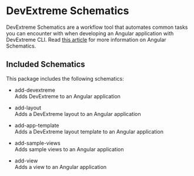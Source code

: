 # DevExtreme Schematics
DevExtreme Schematics are a workflow tool that automates common tasks you can encounter with when developing an Angular application with DevExtreme CLI. Read [this article](https://blog.angular.io/schematics-an-introduction-dc1dfbc2a2b2) for more information on Angular Schematics.

## Included Schematics

This package includes the following schematics:

- add-devextreme  
 Adds DevExtreme to an Angular application

- add-layout  
 Adds a DevExtreme layout to an Angular application

- add-app-template  
 Adds a DevExtreme layout template to an Angular application

- add-sample-views  
 Adds sample views to an Angular application

- add-view  
 Adds a view to an Angular application